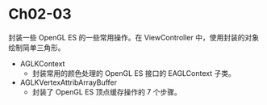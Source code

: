 # Ch02-03

封装一些 OpenGL ES 的一些常用操作。在 ViewController 中，使用封装的对象绘制简单三角形。

- AGLKContext
	+ 封装常用的颜色处理的 OpenGL ES 接口的 EAGLContext 子类。
- AGLKVertexAttribArrayBuffer
	+ 封装了 OpenGL ES 顶点缓存操作的 7 个步骤。